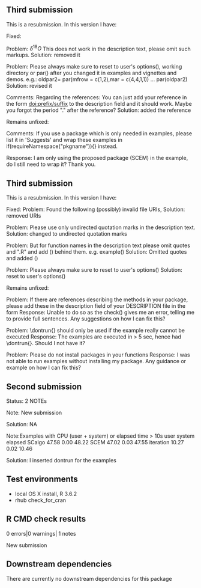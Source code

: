 ## Third submission

This is a resubmission. In this version I have:

Fixed:

Problem: $\delta^{18}O$ This does not work in the description text, please omit such markups.
Solution: removed it

Problem: Please always make sure to reset to user's options(), working directory or par() after you changed it in examples and vignettes and demos.
e.g.:
oldpar2= par(mfrow = c(1,2),mar = c(4,4,1,1))
...
par(oldpar2)
Solution: revised it

Comments: Regarding the references: You can just add your reference in the form <doi:prefix/suffix> to the description field and it should work. Maybe you forgot the period "." after the reference?
Solution: added the reference

Remains unfixed:

Comments: If you use a package which is only needed in examples, please list it in
'Suggests' and wrap these examples in if(requireNamespace("pkgname")){}
instead.

Response: I am only using the proposed package (SCEM) in the example, do I still need to wrap it? Thank you.


## Third submission

This is a resubmission. In this version I have:

Fixed:
Problem: Found the following (possibly) invalid file URIs, 
Solution: removed URIs

Problem: Please use only undirected quotation marks in the description text.
Solution: changed to undirected quotation marks

Problem: But for function names in the description text please omit quotes and
".R" and add  () behind them. e.g. example()
Solution: Omitted quotes and added ()

Problem: Please always make sure to reset to user's options()
Solution: reset to user's options()

Remains unfixed:

Problem: If there are references describing the methods in your package, please
add these in the description field of your DESCRIPTION file in the form
Response: Unable to do so as the check() gives me an error, telling me to provide full sentences. Any suggestions on how I can fix this?

Problem: \dontrun{} should only be used if the example really cannot be executed
Response: The examples are executed in > 5 sec, hence had \dontrun{}. Should I not have it?

Problem: Please do not install packages in your functions
Response: I was not able to run examples without installing my package. Any guidance or example on how I can fix this?

## Second submission

Status: 2 NOTEs

Note: New submission

Solution: NA

Note:Examples with CPU (user + system) or elapsed time > 10s
           user system elapsed
SCalgo    47.58   0.00   48.22
SCEM      47.02   0.03   47.55
iteration 10.27   0.02   10.46

Solution: I inserted dontrun for the examples

## Test environments

* local OS X install, R 3.6.2
* rhub check_for_cran

## R CMD check results

0 errors|0 warnings| 1 notes

New submission

## Downstream dependencies

There are currently no downstream dependencies for this package
